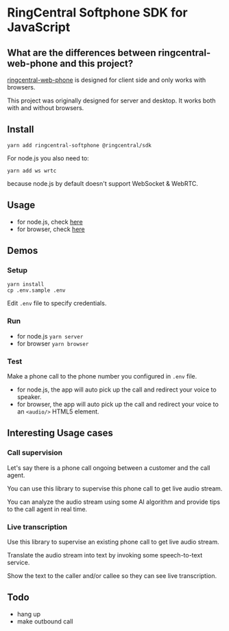 # RingCentral Softphone SDK for JavaScript

## What are the differences between ringcentral-web-phone and this project?

[ringcentral-web-phone](https://github.com/ringcentral/ringcentral-web-phone) is designed for client side and only works with browsers.

This project was originally designed for server and desktop. It works both with and without browsers.


## Install

```
yarn add ringcentral-softphone @ringcentral/sdk
```

For node.js you also need to:

```
yarn add ws wrtc
```

because node.js by default doesn't support WebSocket & WebRTC.


## Usage

- for node.js, check [here](./demos/node)
- for browser, check [here](./demos/browser)


## Demos

### Setup

```
yarn install
cp .env.sample .env
```

Edit `.env` file to specify credentials.


### Run

- for node.js `yarn server`
- for browser `yarn browser`


### Test

Make a phone call to the phone number you configured in `.env` file.

- for node.js, the app will auto pick up the call and redirect your voice to speaker.
- for browser, the app will auto pick up the call and redirect your voice to an `<audio/>` HTML5 element.


## Interesting Usage cases

### Call supervision

Let's say there is a phone call ongoing between a customer and the call agent.

You can use this library to supervise this phone call to get live audio stream.

You can analyze the audio stream using some AI algorithm and provide tips to the call agent in real time.


### Live transcription

Use this library to supervise an existing phone call to get live audio stream.

Translate the audio stream into text by invoking some speech-to-text service.

Show the text to the caller and/or callee so they can see live transcription.


## Todo

- hang up
- make outbound call
